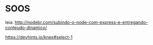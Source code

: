 # SOOS

leia: http://nodebr.com/subindo-o-node-com-express-e-entregando-conteudo-dinamico/

https://devhints.io/knex#select-1